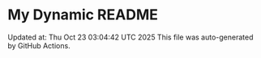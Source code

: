 # My Dynamic README
Updated at: Thu Oct 23 03:04:42 UTC 2025
This file was auto-generated by GitHub Actions.
